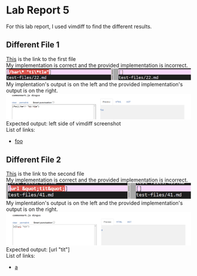 # Lab Report 5
For this lab report, I used vimdiff to find the different results.<br>
## Different File 1
[This](https://github.com/nidhidhamnani/markdown-parser/blob/main/test-files/22.md) is the link to the first file<br>
My implementation is correct and the provided implementation is incorrect.
![](images/diff1.png)<br>
My implentation's output is on the left and the provided implementation's output is on the right.
![](images/common1.png)<br>
Expected output: left side of vimdiff screenshot<br>
List of links:<br>
* [foo](/bar\* "ti\*tle")
## Different File 2
[This](https://github.com/nidhidhamnani/markdown-parser/blob/main/test-files/41.md) is the link to the second file<br>
My implementation is correct and the provided implementation is incorrect.
![](images/diff2.png)<br>
My implentation's output is on the left and the provided implementation's output is on the right.
![](images/common2.png)<br>
Expected output: [url "tit"]<br>
List of links:<br>
* [a](url "tit")